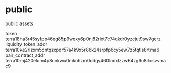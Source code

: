 # public
public assets

token
terra18ha3r45syfpp46qg85p9wqxy6p0nj82rlxt7c74qkdr0yzcjut9sw7gerz
liquidity_token_addr	
terra10ke2rlzxm5cntqzxpdr57a4k9x5r86k24srpfp6cy5ew7z5tqtls8rtma6
pair_contract_addr	
terra10mj420elum4p8unkwu0mknhzm0ddgy460lndxlzzw64zg6u8rlcsvvmac9

